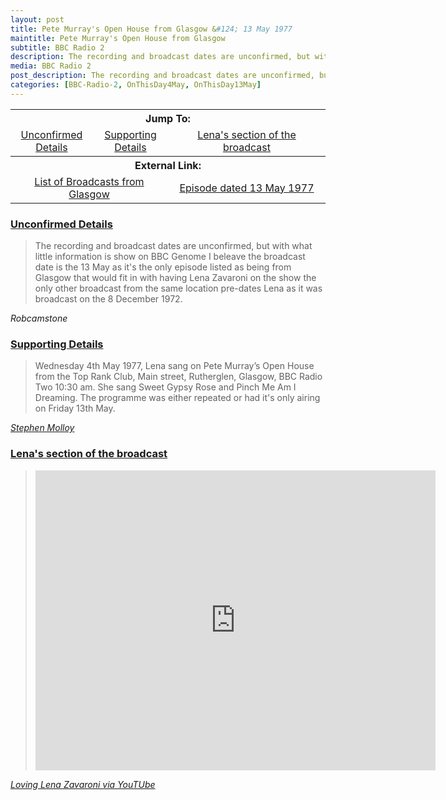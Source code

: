 ```yaml
---
layout: post
title: Pete Murray's Open House from Glasgow &#124; 13 May 1977
maintitle: Pete Murray's Open House from Glasgow
subtitle: BBC Radio 2
description: The recording and broadcast dates are unconfirmed, but with what little information is show on BBC Genome I beleave the broadcast date is the 13 May as it's the only episode listed as being from Glasgow that would fit in with having Lena Zavaroni on the show the only other broadcast from the same location pre-dates Lena as it was broadcast on the 8 December 1972.
media: BBC Radio 2
post_description: The recording and broadcast dates are unconfirmed, but with what little information is show on BBC Genome I beleave the broadcast date is the 13 May as it's the only episode listed as being from Glasgow that would fit in with having Lena Zavaroni on the show the only other broadcast from the same location pre-dates Lena as it was broadcast on the 8 December 1972.
categories: [BBC-Radio-2, OnThisDay4May, OnThisDay13May]
---
```


<table>
<tr align="center">
<th colspan="3">Jump To:</th>
</tr>

<tr align="center">
<td><a href="#unconfirmed-details">Unconfirmed Details</a></td>
<td><a href="#supporting-details">Supporting Details</a></td>
<td><a href="#lenas-section-of-the-broadcast">Lena's section of the broadcast</a></td>
</tr>

<tr align="center">
<th colspan="3">External Link:</th>
</tr>
<tr align="center">
<td colspan="2" style="width:50%;"><a href="https://genome.ch.bbc.co.uk/search/0/20?adv=0&q=Pete+Murray%27s+Open+House+Glasgow&media=all&yf=1923&yt=2009&mf=1&mt=12&tf=00%3A00&tt=00%3A00#search">List of Broadcasts from Glasgow</a></td>
<td colspan="2" style="width:50%;"><a href="https://genome.ch.bbc.co.uk/schedules/service_bbc_radio_two/1977-05-13#at-9.02">Episode dated 13 May 1977</a></td>
</tr>
</table>

### [Unconfirmed Details](#unconfirmed-details)
> The recording and broadcast dates are unconfirmed, but with what little information is show on BBC Genome I beleave the broadcast date is the 13 May as it's the only episode listed as being from Glasgow that would fit in with having Lena Zavaroni on the show the only other broadcast from the same location pre-dates Lena as it was broadcast on the 8 December 1972.

<cite>Robcamstone</cite>

### [Supporting Details](#supporting-details)
> Wednesday 4th May 1977, Lena sang on Pete Murray’s Open House from the Top Rank Club, Main street, Rutherglen, Glasgow, BBC Radio Two  10:30 am. She sang Sweet Gypsy Rose and Pinch Me Am I Dreaming. The programme was either repeated or had it's only airing on Friday 13th May.

<cite>[Stephen Molloy](https://github.com/StephenMolloy1)</cite>

### [Lena's section of the broadcast](#lenas-section-of-the-broadcast)
> <div class="responsive-video"><iframe width="640px" height="480px" src="https://www.youtube.com/embed/8cY19mlluSY?rel=0showinfo=1" frameborder="0" allowfullscreen=""></iframe></div>

<cite>[Loving Lena Zavaroni via YouTUbe](https://www.youtube.com/channel/UCzavGl0gV4T5qOH5yRW8ONQ)</cite>

<style>
.dt-published {display: none;}
.post-meta:after {content: "Recorded on 4 May 1977 and broadcast on BBC Radio 2 on 13 May 1977 at 09.02";}
.height-adjust1 {width:auto; height:350px;}
.height-adjust2 {width:auto; height:307px;}
</style>

